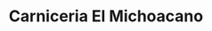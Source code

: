 ---
title: "Carniceria El Michoacano"
url: /indianapolis/carniceria-el-michoacano/
shop: butcher
---